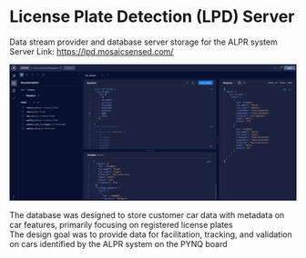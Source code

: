 # License Plate Detection (LPD) Server

Data stream provider and database server storage for the ALPR system <br/>
Server Link: https://lpd.mosaicsensed.com/ <br/>

![](https://github.com/wtriddle/lpd-server/blob/master/server_image.PNG)

The database was designed to store customer car data with metadata on car features, primarily focusing on registered license plates <br/>
The design goal was to provide data for facilitation, tracking, and validation on cars identified by the ALPR system on the PYNQ board

